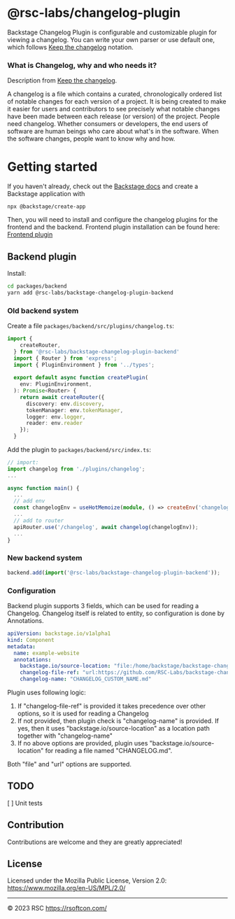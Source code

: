 # @rsc-labs/changelog-plugin

Backstage Changelog Plugin is configurable and customizable plugin for viewing a changelog.
You can write your own parser or use default one, which follows [Keep the changelog](https://keepachangelog.com/) notation.

### What is Changelog, why and who needs it?
Description from [Keep the changelog](https://keepachangelog.com/).

A changelog is a file which contains a curated, chronologically ordered list of notable changes for each version of a project.
It is being created to make it easier for users and contributors to see precisely what notable changes have been made between each release (or version) of the project.
People need changelog. Whether consumers or developers, the end users of software are human beings who care about what's in the software. When the software changes, people want to know why and how.

# Getting started

If you haven't already, check out the [Backstage docs](https://backstage.io/docs/getting-started/) and create a Backstage application with
```
npx @backstage/create-app
```

Then, you will need to install and configure the changelog plugins for the frontend and the backend.
Frontend plugin installation can be found here: [Frontend plugin](https://github.com/RSC-Labs/backstage-changelog-plugin/tree/main/plugins/backstage-changelog-plugin)

## Backend plugin



Install:
```bash
cd packages/backend
yarn add @rsc-labs/backstage-changelog-plugin-backend
```

### Old backend system

Create a file `packages/backend/src/plugins/changelog.ts`:
```typescript
import {
    createRouter,
  } from '@rsc-labs/backstage-changelog-plugin-backend'
  import { Router } from 'express';
  import { PluginEnvironment } from '../types';
  
  export default async function createPlugin(
    env: PluginEnvironment,
  ): Promise<Router> {
    return await createRouter({
      discovery: env.discovery,
      tokenManager: env.tokenManager,
      logger: env.logger,
      reader: env.reader
    });
  }
```

Add the plugin to `packages/backend/src/index.ts`:
```typescript
// import:
import changelog from './plugins/changelog';
...

async function main() {
  ...
  // add env
  const changelogEnv = useHotMemoize(module, () => createEnv('changelog'));
  ...
  // add to router
  apiRouter.use('/changelog', await changelog(changelogEnv));
  ...
}
```

### New backend system

```typescript
backend.add(import('@rsc-labs/backstage-changelog-plugin-backend'));
```

### Configuration

Backend plugin supports 3 fields, which can be used for reading a Changelog.
Changelog itself is related to entity, so configuration is done by Annotations.
```yaml
apiVersion: backstage.io/v1alpha1
kind: Component
metadata:
  name: example-website
  annotations:
    backstage.io/source-location: "file:/home/backstage/backstage-changelog/examples/"
    changelog-file-ref: "url:https://github.com/RSC-Labs/backstage-changelog-plugin/tree/main/CHANGELOG.md"
    changelog-name: "CHANGELOG_CUSTOM_NAME.md"

```
Plugin uses following logic:
1) If "changelog-file-ref" is provided it takes precedence over other options, so it is used for reading a Changelog
2) If not provided, then plugin check is "changelog-name" is provided. If yes, then it uses "backstage.io/source-location" as a location path together with "changelog-name"
3) If no above options are provided, plugin uses "backstage.io/source-location" for reading a file named "CHANGELOG.md".

Both "file" and "url" options are supported.

## TODO

[ ] Unit tests

## Contribution

Contributions are welcome and they are greatly appreciated!

## License

Licensed under the Mozilla Public License, Version 2.0: https://www.mozilla.org/en-US/MPL/2.0/

---

© 2023 RSC https://rsoftcon.com/